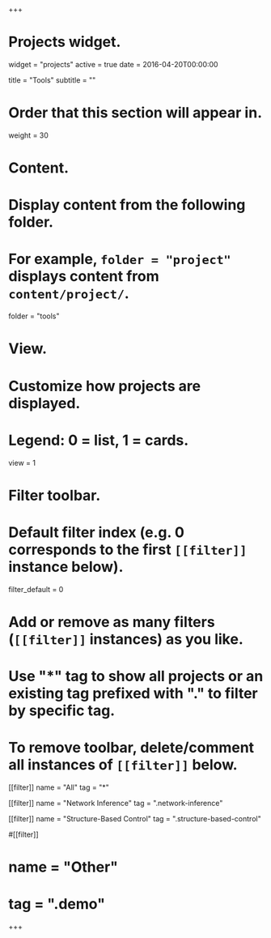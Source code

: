 +++
# Projects widget.
widget = "projects"
active = true
date = 2016-04-20T00:00:00

title = "Tools"
subtitle = ""

# Order that this section will appear in.
weight = 30

# Content.
# Display content from the following folder.
# For example, `folder = "project"` displays content from `content/project/`.
folder = "tools"

# View.
# Customize how projects are displayed.
# Legend: 0 = list, 1 = cards.
view = 1

# Filter toolbar.

# Default filter index (e.g. 0 corresponds to the first `[[filter]]` instance below).
filter_default = 0

# Add or remove as many filters (`[[filter]]` instances) as you like.
# Use "*" tag to show all projects or an existing tag prefixed with "." to filter by specific tag.
# To remove toolbar, delete/comment all instances of `[[filter]]` below.
[[filter]]
  name = "All"
  tag = "*"

[[filter]]
   name = "Network Inference"
   tag = ".network-inference"

   
 [[filter]]
   name = "Structure-Based Control"
   tag = ".structure-based-control" 
   
   
   
#[[filter]]
#  name = "Other"
#  tag = ".demo"

+++

